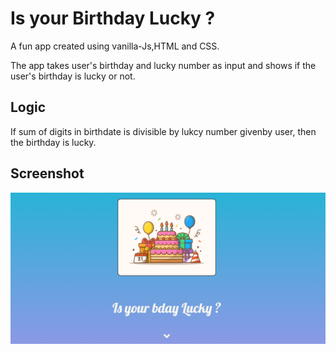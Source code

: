 # Is your Birthday Lucky ?


A fun app created using vanilla-Js,HTML and CSS.

The app takes user's birthday and lucky number as input and shows if the user's birthday is lucky or not.
## Logic 
If sum of digits in birthdate is divisible by lukcy number givenby user, then the birthday is lucky.

## Screenshot

![App_screenshot](https://github.com/sush1998/markEleven/blob/31e8cc4b2ac80cf2c8c5d877dadceb340569a7bf/Screenshot%20(91).png)
